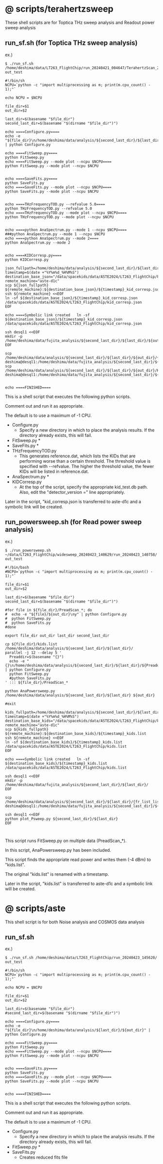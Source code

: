 # @ scripts/terahertzsweep
These shell scripts are for Toptica THz sweep analysis and Readout power sweep analysis
## run_sf.sh (for Toptica THz sweep analysis)

ex.)

```
$ ./run_sf.sh /home/deshima/data/LT263_FlightChip/run_20240421_004647/TerahertzScan_20240421_005117/ out_test
```

```shell
#!/bin/sh
NCPU=`python -c "import multiprocessing as m; print(m.cpu_count() - 1);"`

echo NCPU = $NCPU

file_dir=$1
out_dir=$2

last_dir=$(basename "$file_dir")
second_last_dir=$(basename "$(dirname "$file_dir")")

echo ====Configure.py====
echo -e "${file_dir}\n/home/deshima/data/analysis/${second_last_dir}/${last_dir}/${out_dir}" | python Configure.py

echo ====FitSweep.py====
python FitSweep.py
echo ====FitSweep.py --mode plot --ncpu $NCPU====
python FitSweep.py --mode plot --ncpu $NCPU


echo ====SaveFits.py====
python SaveFits.py
echo ====SaveFits.py --mode plot --ncpu $NCPU====
python SaveFits.py --mode plot --ncpu $NCPU


echo ====THzFrequencyTOD.py --refvalue 5.0====
python THzFrequencyTOD.py --refvalue 5.0
echo ====THzFrequencyTOD.py --mode plot --ncpu $NCPU====
python THzFrequencyTOD.py --mode plot --ncpu $NCPU


echo ====python AnaSpectrum.py --mode 1 --ncpu $NCPU====
###python AnaSpectrum.py --mode 1 --ncpu $NCPU
echo ====python AnaSpectrum.py --mode 2====
python AnaSpectrum.py --mode 2


echo ====KIDCorresp.py====
python KIDCorresp.py

json_fullpath=/home/deshima/data/analysis/${second_last_dir}/${last_dir}/${out_dir}/kid_corresp.json
timestamp=$(date +"%Y%m%d_%H%M%S")
destination_base_json="/data/spacekids/data/ASTE2024/LT263_FlightChip/kidcorresp"
remote_machine="aste-d1c"
scp ${json_fullpath} ${remote_machine}:${destination_base_json}/${timestamp}_kid_corresp.json
ssh ${remote_machine} <<EOF
ln -sf ${destination_base_json}/${timestamp}_kid_corresp.json /data/spacekids/data/ASTE2024/LT263_FlightChip/kid_corresp.json
EOF

echo ====Symbolic link created   ln -sf ${destination_base_json}/${timestamp}_kid_corresp.json /data/spacekids/data/ASTE2024/LT263_FlightChip/kid_corresp.json

ssh desql1 <<EOF
mkdir -p /home/deshima/data/fujita_analysis/${second_last_dir}/${last_dir}/${out_dir}
EOF

scp /home/deshima/data/analysis/${second_last_dir}/${last_dir}/${out_dir}/{reference.dat,reference.png,kid_corresp.json} deshima@desql1:/home/deshima/data/fujita_analysis/${second_last_dir}/${last_dir}/${out_dir}/
scp /home/deshima/data/analysis/${second_last_dir}/${last_dir}/${out_dir}/KIDCorresp/*png deshima@desql1:/home/deshima/data/fujita_analysis/${second_last_dir}/${last_dir}/${out_dir}/


echo ====FINISHED====
```

This is a shell script that executes the following python scripts.

Comment out and run it as appropriate.

The default is to use a maximum of -1 CPU.

* Configure.py
  * Specify a new directory in which to place the analysis results. If the directory already exists, this will fail.
* FitSweep.py
  \*
* SaveFits.py
  \*
* THzFrequencyTOD.py
  * This generates reference.dat, which lists the KIDs that are performing worse than a certain threshold. The threshold value is specified with --refvalue. The higher the threshold value, the fewer KIDs will be listed in reference.dat.
* AnaSpectrum.py
  \*
* KIDCorresp.py
  * At the top of the script, specify the appropriate kid_test.db path. Also, edit the "detector_version =" line appropriately.

Later in the script, "kid_corresp.json is transferred to aste-d1c and a symbolic link will be created.

## run_powersweep.sh (for Read power sweep analysis)

ex.)

```
$ ./run_powersweep.sh ~/data/LT263_FlightChip/widesweep_20240423_140629/run_20240423_140758/ out_test
```

```shell
#!/bin/bash
#NCPU=`python -c "import multiprocessing as m; print(m.cpu_count() - 1);"`

file_dir=$1
out_dir=$2

last_dir=$(basename "$file_dir")
second_last_dir=$(basename "$(dirname "$file_dir")")

#for file in ${file_dir}/PreadScan_*; do
#  echo -e "${file}/${out_dir}\ny" | python Configure.py
#  python FitSweep.py
#  python SaveFits.py
#done

export file_dir out_dir last_dir second_last_dir

cp ${file_dir}/kids.list /home/deshima/data/analysis/${second_last_dir}/${last_dir}/
parallel -j 12 --delay 5 '
  Preaddir=$(basename "{}")
  echo -e "{}\n/home/deshima/data/analysis/${second_last_dir}/${last_dir}/${Preaddir}/${out_dir}" | python Configure.py
  python FitSweep.py
  #python SaveFits.py
' ::: ${file_dir}/PreadScan_*

python AnaPowersweep.py /home/deshima/data/analysis/${second_last_dir}/${last_dir} ${out_dir}

#exit

kids_fullpath=/home/deshima/data/analysis/${second_last_dir}/${last_dir}/kids.list
timestamp=$(date +"%Y%m%d_%H%M%S")
destination_base_kids="/data/spacekids/data/ASTE2024/LT263_FlightChip/kidlist"
remote_machine="aste-d1c"
scp ${kids_fullpath} ${remote_machine}:${destination_base_kids}/${timestamp}_kids.list
ssh ${remote_machine} <<EOF
ln -sf ${destination_base_kids}/${timestamp}_kids.list /data/spacekids/data/ASTE2024/LT263_FlightChip/kids.list
EOF

echo ====Symbolic link created   ln -sf ${destination_base_kids}/${timestamp}_kids.list /data/spacekids/data/ASTE2024/LT263_FlightChip/kids.list

ssh desql1 <<EOF
mkdir -p /home/deshima/data/fujita_analysis/${second_last_dir}/${last_dir}/
EOF

scp /home/deshima/data/analysis/${second_last_dir}/${last_dir}/{fr_list_list.npy,P_list.npy,Freq_center_list_list.npy,kids.list} deshima@desql1:/home/deshima/data/fujita_analysis/${second_last_dir}/${last_dir}/

ssh desql1 <<EOF
python plot_Psweep.py ${second_last_dir}/${last_dir}
EOF



```

This script runs FitSweep.py on multiple data (PreadScan\_\*).

In this script, AnaPowersweep.py has been included.

This script finds the appropriate read power and writes them (-4 dBm) to "kids.list".

The original "kids.list" is renamed with a timestamp.

Later in the script, "kids.list" is transferred to aste-d1c and a symbolic link will be created.


# @ scripts/aste
This shell script is for both Noise analysis and COSMOS data analysis
## run_sf.sh

ex.)

```
$ ./run_sf.sh /home/deshima/data/LT263_FlightChip/run_20240423_145620/ out_test
```

```shell
#!/bin/sh
NCPU=`python -c "import multiprocessing as m; print(m.cpu_count() - 1);"`

echo NCPU = $NCPU

file_dir=$1
out_dir=$2

last_dir=$(basename "$file_dir")
#second_last_dir=$(basename "$(dirname "$file_dir")")

echo ====Configure.py====
echo -e "${file_dir}\n/home/deshima/data/analysis/${last_dir}/${out_dir}" | python Configure.py

echo ====FitSweep.py====
python FitSweep.py
echo ====FitSweep.py --mode plot --ncpu $NCPU====
python FitSweep.py --mode plot --ncpu $NCPU


echo ====SaveFits.py====
python SaveFits.py
echo ====SaveFits.py --mode plot --ncpu $NCPU====
python SaveFits.py --mode plot --ncpu $NCPU


echo ====FINISHED====
```

This is a shell script that executes the following python scripts.

Comment out and run it as appropriate.

The default is to use a maximum of -1 CPU.

* Configure.py
  * Specify a new directory in which to place the analysis results. If the directory already exists, this will fail.
* FitSweep.py
  \*
* SaveFits.py
  * Creates reduced fits file

